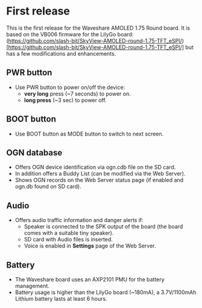 # First release
This is the first release for the Waveshare AMOLED 1.75 Round board.
It is based on the VB006 firmware for the LilyGo board: (https://github.com/slash-bit/SkyView-AMOLED-round-1.75-TFT_eSPI/)[https://github.com/slash-bit/SkyView-AMOLED-round-1.75-TFT_eSPI/] but has a few modifications and enhancements.

## PWR button
- Use PWR button to power on/off the device:
  - **very long** press (~7 seconds) to power on.
  - **long press** (~3 sec) to power off.
## BOOT button
- Use BOOT button as MODE button to switch to next screen.

## OGN database
- Offers OGN device identification via ogn.cdb file on the SD card.
- In addition offers a Buddy List (can be modified via the Web Server).
- Shows OGN records on the Web Server status page (if enabled and ogn.db found on SD card).

## Audio
- Offers audio traffic information and danger alerts if:
  - Speaker is connected to the SPK output of the board (the board comes with a suitable tiny speaker).
  - SD card with Audio files is inserted.
  - Voice is enabled in **Settings** page of the Web Server.

## Battery
- The Waveshare board uses an AXP2101 PMU for the battery management.
- Battery usage is higher than the LilyGo board (~180mA), a 3.7V/1100mAh Lithium battery lasts at least 6 hours.
